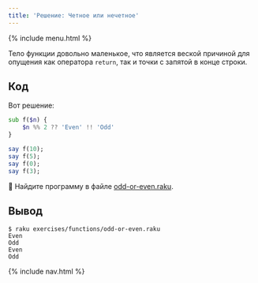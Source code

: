 ```yaml
---
title: 'Решение: Четное или нечетное'
---
```


{% include menu.html %}

Тело функции довольно маленькое, что является веской причиной для опущения как оператора `return`, так и точки с запятой в конце строки.

## Код

Вот решение:

```raku
sub f($n) {
    $n %% 2 ?? 'Even' !! 'Odd'
}

say f(10);
say f(5);
say f(0);
say f(3);
```

🦋 Найдите программу в файле [odd-or-even.raku](https://github.com/ash/raku-course/blob/master/exercises/functions/odd-or-even.raku).

## Вывод

```console
$ raku exercises/functions/odd-or-even.raku
Even
Odd
Even
Odd
```

{% include nav.html %}